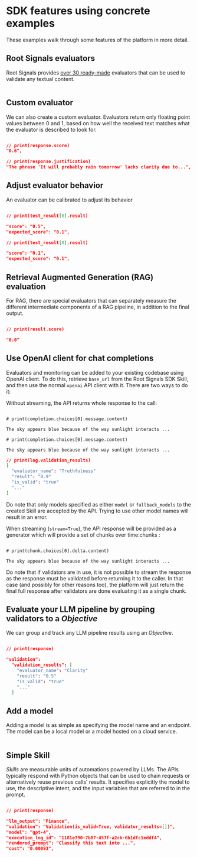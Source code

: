 # SDK features using concrete examples

These examples walk through some features of the platform in more detail.

## Root Signals evaluators

Root Signals provides [over 30 ready-made](https://docs.rootsignals.ai/quick-start/usage/evaluators#list-of-evaluators-maintained-by-root-signals) evaluators that can be used to validate any textual content.


```{literalinclude} ../examples/preset_evaluator.py
```

## Custom evaluator

We can also create a custom evaluator. Evaluators return only floating point values between 0 and 1, based on how well the received text matches what the evaluator is described to look for.

```{literalinclude} ../examples/custom_evaluator.py
```
```json
// print(response.score)
"0.6",

// print(response.justification)
"The phrase 'It will probably rain tomorrow' lacks clarity due to...",
```

## Adjust evaluator behavior

An evaluator can be calibrated to adjust its behavior

```{literalinclude} ../examples/calibration.py
```
```json
// print(test_result[0].result)

"score": "0.5",
"expected_score": "0.1",
```
```json
// print(test_result[0].result)

"score": "0.1",
"expected_score": "0.1",
```



## Retrieval Augmented Generation (RAG) evaluation

For RAG, there are special evaluators that can separately measure the different intermediate components of a RAG pipeline, in addition to the final output.

```{literalinclude} ../examples/run_rag.py
```
```json
// print(result.score)

"0.0"
```

## Use OpenAI client for chat completions

Evaluators and monitoring can be added to your existing codebase using OpenAI client. To do this, retrieve `base_url` from the Root Signals SDK Skill, and then use the normal `openai` API client with it. There are two ways to do it:

Without streaming, the API returns whole response to the call:

```{literalinclude} ../examples/chat_openai.py
```
```shell
# print(completion.choices[0].message.content)

The sky appears blue because of the way sunlight interacts ...
```
```shell
# print(completion.choices[0].message.content)

The sky appears blue because of the way sunlight interacts ...
```
```json
// print(log.validation_results)
[
  "evaluator_name": "Truthfulness"
  "result": "0.9"
  "is_valid": "true"
  "..."
]
```

Do note that only models specified as either `model` or
`fallback_models` to the created Skill are accepted by the API. Trying
to use other model names will result in an error.

When streaming (`stream=True`), the API response will be provided as a generator which will provide a set of chunks over time:chunks :

```{literalinclude} ../examples/chat_openai_2.py
```
```shell
# print(chunk.choices[0].delta.content)

The sky appears blue because of the way sunlight interacts ...
```

Do note that if validators are in use, it is not possible to stream the response as the response must be validated before returning it to the caller. In that case (and possibly for other reasons too), the platform will just return the final full response after validators are done evaluating it as a single chunk.

## Evaluate your LLM pipeline by grouping validators to a *Objective*

We can group and track any LLM pipeline results using an *Objective*.

```{literalinclude} ../examples/objective.py
```
```json
// print(response)

"validation":
  "validation_results": [
    "evaluator_name": "Clarity"
    "result": "0.5"
    "is_valid": "true"
    "..."
  ]
```


## Add a model

Adding a model is as simple as specifying the model name and an endpoint. The model can be a local model or a model hosted on a cloud service.

```{literalinclude} ../examples/model.py
```

## Simple Skill

*Skills* are measurable units of automations powered by LLMs. The APIs typically respond with Python objects that can be used to chain requests or alternatively reuse previous calls' results. It specifies explicitly the model to use, the descriptive intent, and the input variables that are referred to in the prompt.

```{literalinclude} ../examples/simple.py
```
```json
// print(response)

"llm_output": "Finance",
"validation": "Validation(is_valid=True, validator_results=[])",
"model": "gpt-4",
"execution_log_id": "1181e790-7b87-457f-a2cb-6b1dfc1eddf4",
"rendered_prompt": "Classify this text into ...",
"cost": "0.00093",
```